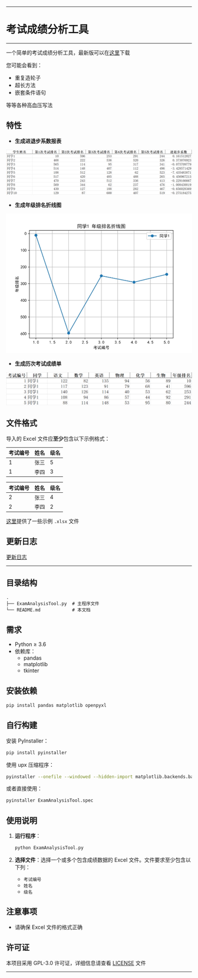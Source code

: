 ***

# 考试成绩分析工具

***

一个简单的考试成绩分析工具，最新版可以在[这里](https://github.com/fengyec2/ExamAnalysisTool/releases/latest)下载

您可能会看到：

- 重复造轮子
- 超长方法
- 嵌套条件语句

等等各种高血压写法

## 特性

- **生成进退步系数报表**

![进退步系数报表](assets/img/calculate_progress.png "进退步系数报表")

- **生成年级排名折线图**

![年级排名折线图](assets/img/generate_ranking_chart.jpg "年级排名折线图")

- **生成历次考试成绩单**

![历次考试成绩单](assets/img/generate_report.png "历次考试成绩单")

## 文件格式

导入的 Excel 文件应**至少**包含以下示例格式：

| 考试编号 | 姓名   | 级名   |
|----------|--------|----------|
| 1        | 张三  | 5        |
| 1        | 李四  | 3        |

| 考试编号 | 姓名   | 级名   |
|----------|--------|----------|
| 2        | 张三  | 4        |
| 2        | 李四  | 2        |

[这里](https://github.com/fengyec2/ExamAnalysisTool/tree/main/assets/example)提供了一些示例 `.xlsx` 文件

## 更新日志

[更新日志](CHANGELOG.md)

***

## 目录结构

```
.
├── ExamAnalysisTool.py  # 主程序文件
└── README.md            # 本文档
```

## 需求

- Python ≥ 3.6
- 依赖库：
  - pandas
  - matplotlib
  - tkinter

## 安装依赖

```bash
pip install pandas matplotlib openpyxl
```

## 自行构建

安装 PyInstaller：

```bash
pip install pyinstaller
```

使用 upx 压缩程序：

```bash
pyinstaller --onefile --windowed --hidden-import matplotlib.backends.backend_pdf --upx-dir "D:\Program Files (x86)\upx" ExamAnalysisTool.py
```

或者直接使用：

```bash
pyinstaller ExamAnalysisTool.spec
```

## 使用说明

1. **运行程序**：

   ```bash
   python ExamAnalysisTool.py
   ```

2. **选择文件**：选择一个或多个包含成绩数据的 Excel 文件。文件要求至少包含以下列：
   - `考试编号`
   - `姓名`
   - `级名`

## 注意事项

- 请确保 Excel 文件的格式正确

## 许可证

本项目采用 GPL-3.0 许可证，详细信息请查看 [LICENSE](LICENSE) 文件

***